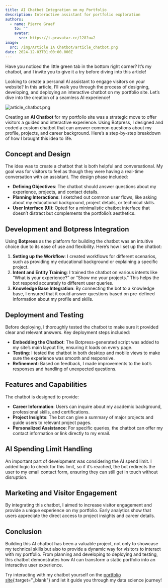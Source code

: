 ```yaml
---
title: AI Chatbot Integration on my Portfolio
description: Interactive assistant for portfolio exploration
authors:
  - name: Pierre Graef
    to: ""
    avatar:
      src: https://i.pravatar.cc/128?u=2
image:
  src: /img/Article IA Chatbot/article_chatbot.png
date: 2024-12-03T01:00:00.000Z
---
```


Have you noticed the little green tab in the bottom right corner? It’s my chatbot, and I invite you to give it a try before diving into this article!

Looking to create a personal AI assistant to engage visitors on your website? In this article, I’ll walk you through the process of designing, developing, and deploying an interactive chatbot on my portfolio site. Let’s dive into the creation of a seamless AI experience!

![article\_chatbot.png](/img/Article%20IA%20Chatbot/article_chatbot.png)

Creating an **AI Chatbot** for my portfolio site was a strategic move to offer visitors a guided and interactive experience. Using Botpress, I designed and coded a custom chatbot that can answer common questions about my profile, projects, and career background. Here’s a step-by-step breakdown of how I brought this idea to life.

## Concept and Design

The idea was to create a chatbot that is both helpful and conversational. My goal was for visitors to feel as though they were having a real-time conversation with an assistant. The design phase included:

- **Defining Objectives**: The chatbot should answer questions about my experience, projects, and contact details.
- **Planning Interactions**: I sketched out common user flows, like asking about my educational background, project details, or technical skills.
- **User Interface (UI)**: Opted for a minimalistic chatbot interface that doesn’t distract but complements the portfolio’s aesthetics.

## Development and Botpress Integration

Using **Botpress** as the platform for building the chatbot was an intuitive choice due to its ease of use and flexibility. Here’s how I set up the chatbot:

1. **Setting up the Workflow**: I created workflows for different scenarios, such as providing my educational background or explaining a specific project.
2. **Intent and Entity Training**: I trained the chatbot on various intents like “What is your experience?” or “Show me your projects.” This helps the bot respond accurately to different user queries.
3. **Knowledge Base Integration**: By connecting the bot to a knowledge base, I ensured that it could answer questions based on pre-defined information about my profile and skills.

## Deployment and Testing

Before deploying, I thoroughly tested the chatbot to make sure it provided clear and relevant answers. Key deployment steps included:

- **Embedding the Chatbot**: The Botpress-generated script was added to my site’s main layout file, ensuring it loads on every page.
- **Testing**: I tested the chatbot in both desktop and mobile views to make sure the experience was smooth and responsive.
- **Refinement**: Based on feedback, I made improvements to the bot’s responses and handling of unexpected questions.

## Features and Capabilities

The chatbot is designed to provide:

- **Career Information**: Users can inquire about my academic background, professional skills, and certifications.
- **Project Insights**: The bot can give a summary of major projects and guide users to relevant project pages.
- **Personalized Assistance**: For specific queries, the chatbot can offer my contact information or link directly to my email.

## AI Spending Limit Handling

An important part of development was considering the AI spend limit. I added logic to check for this limit, so if it’s reached, the bot redirects the user to my email contact form, ensuring they can still get in touch without disruption.

## Marketing and Visitor Engagement

By integrating this chatbot, I aimed to increase visitor engagement and provide a unique experience on my portfolio. Early analytics show that users appreciate the direct access to project insights and career details.

## Conclusion

Building this AI chatbot has been a valuable project, not only to showcase my technical skills but also to provide a dynamic way for visitors to interact with my portfolio. From planning and developing to deploying and testing, this chatbot demonstrates how AI can transform a static portfolio into an interactive user experience.

Try interacting with my chatbot yourself on the [portfolio site](https://www.pierregraef.com){:target="_blank"} and let it guide you through my data science journey!
